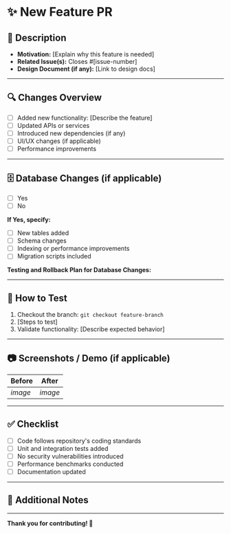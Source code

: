 # ✨ New Feature PR

## 📄 Description

<!-- Provide a clear and concise description of the new feature and its purpose. -->

- **Motivation:** [Explain why this feature is needed]  
- **Related Issue(s):** Closes #[issue-number]  
- **Design Document (if any):** [Link to design docs]  

---

## 🔍 Changes Overview

<!-- Summarize key changes made in this PR. -->

- [ ] Added new functionality: [Describe the feature]  
- [ ] Updated APIs or services  
- [ ] Introduced new dependencies (if any)  
- [ ] UI/UX changes (if applicable)  
- [ ] Performance improvements  

---

## 🗄️ Database Changes (if applicable)

- [ ] Yes  
- [ ] No  

**If Yes, specify:**  
- [ ] New tables added  
- [ ] Schema changes  
- [ ] Indexing or performance improvements  
- [ ] Migration scripts included  

**Testing and Rollback Plan for Database Changes:**  
<!-- Describe how to test and rollback database changes. -->

---

## 🚀 How to Test

<!-- Provide step-by-step instructions to test the new feature. -->

1. Checkout the branch: `git checkout feature-branch`  
2. [Steps to test]
4. Validate functionality: [Describe expected behavior]  

---

## 📷 Screenshots / Demo (if applicable)

| Before | After |
|--------|-------|
| _image_  | _image_  |

---

## ✅ Checklist

- [ ] Code follows repository's coding standards  
- [ ] Unit and integration tests added  
- [ ] No security vulnerabilities introduced  
- [ ] Performance benchmarks conducted  
- [ ] Documentation updated  

---

## 📝 Additional Notes

<!-- Mention any extra context, known issues, or next steps. -->

---

**Thank you for contributing! 🎉**

